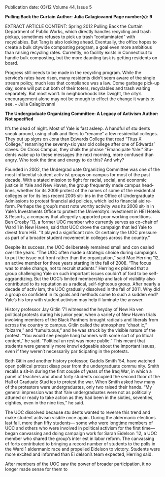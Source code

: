 Publication date: 03/12
Volume 44, Issue 5

**Pulling Back the Curtain**
**Author: Julia Calagiovanni**
**Page number(s): 9**

EXTRACT ARTICLE CONTENT:
Spring 2012
Pulling Back the 
Curtain
Department of Public Works, which 
directly handles recycling and trash 
pickup, sometimes refuses to pick up 
trash “contaminated” with recyclables. 
But Tang is also looking ahead. 
Eventually, the office hopes to create a 
bulk citywide composting program, a 
goal even more ambitious than raising 
recycling rates. Currently, no facility 
exists in Connecticut to handle bulk 
composting, but the more daunting 
task is getting residents on board. 


Progress still needs to be made 
in the recycling program. While 
the service’s rates have risen, many 
residents didn’t seem aware of the 
single stream policy, much less that 
compliance was a law. Come garbage 
pick-up day, some will put out both 
of their toters, recyclables and trash 
waiting separately. But most won’t. In 
neighborhoods like Dwight, the city’s 
encouragement alone may not be 
enough to effect the change it wants 
to see.
– Julia Calagiovanni


**The Undergraduate Organizing Committee: A Legacy of Activism**
**Author: Not specified**

It’s the dead of night. Most of 
Yale is fast asleep. A handful of stu­
dents sneak around, using chalk and 
fliers to “rename” a few residential 
colleges. They put up signs on Jona­
than Edwards College that read “Titus 
X College,” renaming the seventy-six 
year old college after one of Edwards’ 
slaves. On Cross Campus, they chalk 
the phrase “Emancipate Yale.” Stu­
dents wake up to these messages the 
next morning, more confused than 
angry. Who took the time and energy 
to do this? And why?


Founded in 2002, the Undergrad­
uate Organizing Committee was one 
of the most influential student activ­
ist groups on campus for most of the 
past decade. With a stated mission to 
fight for racial, social, and economic 
justice in Yale and New Haven, the 
group frequently made campus head­
lines, whether for its 2009 protest of 
the names of some of the residential 
colleges or for its less recent 2005 sit-
ins in the Office of Undergraduate 
Admissions to protest financial aid 
policies, which led to financial aid re­
form. Perhaps the group’s most note­
worthy activity was its 2008 sit-in in 
Yale’s Investments Office to protest 
the University’s investment in HEI 
Hotels & Resorts, a company that 
allegedly supported poor working 
conditions. Ben Crosby ’13, a former 
UOC member who currently serves 
as co-chair of Ward 1 in New Haven, 
said that UOC drove the campaign 
that led Yale to divest from HEI. “It 
played a significant role. Or certainly 
the UOC pressure as part of a broader 
student movement in colleges across 
the country.”


Despite its success, the UOC 
deliberately remained small and con­
cealed over the years. “The UOC 
often made a strategic choice during 
campaigns to put the issue out front 
rather than the organization,” said 
Mac Herring ’12, an active member 
for three years starting in the fall of 
2008. “The focus was to make change, 
not to recruit students.” Herring ex­
plained that a group challenging Yale 
on such important issues couldn’t af­
ford to be self-aggrandizing. But the 
UOC’s limited membership and lack 
of visibility also contributed to its 
reputation as a radical, self-righteous 
group. After nearly a decade of activ­
ism, the UOC gradually dissolved in 
the fall of 2011. Why did a group so 
confident in its goals and methods 
come to such a sudden end? Yale’s his­
tory with student activism may help il­
luminate the answer.


History professor Jay Gitlin ’71 
witnessed the heyday of New Ha­
ven political protests during his junior 
year, when a variety of New Haven 
trials involving members of the Black 
Panthers brought radicals and liberals 
from across the country to campus. 
Gitlin called the atmosphere “chaot­
ic,” “bizarre,” and “tumultuous,” and 
he was struck by the visible nature of 
the protest. “You would see people 
hang banners with some sort of po­
litical content,” he said. “Political un­
rest was more public.” This meant that 
students were generally more knowl­
edgeable about the important issues, 
even if they weren’t necessarily par­
ticipating in the protests.


Both Gitlin and another history 
professor, Gaddis Smith ’54, have 
watched open political protest disap­
pear from the undergraduate commu­
nity. Smith recalls a sit-in during the 
first couple of years of the Iraq War, 
in which a panel of teachers and about 
forty students occupied the second 
floor of the Hall of Graduate Stud­
ies to protest the war. When Smith 
asked how many of the protestors 
were undergraduates, only two raised 
their hands. “My general impression 
was that Yale undergraduates were not 
as politically attuned or ready to take 
action as they had been in the sixties, 
seventies, eighties, even in the nine­
ties,” he said.


The UOC dissolved because stu­
dents wanted to reverse this trend and 
make student activism visible once 
again. During the aldermanic elections 
last fall, more than fifty students—
some who were longtime members of 
UOC and others who were involved in 
political activism for the first time—
began canvassing and doing campaign 
work for Sarah Eidelson ’12, a UOC 
member who shared the group’s inter­
est in labor reform. The canvassing ef­
forts contributed to bringing a record 
number of students to the polls in the 
Ward 1 aldermanic race and propelled 
Eidelson to victory. Students were 
more excited and informed than Ei­
delson’s team expected, Herring said.


After members of the UOC saw 
the power of broader participation, 
it no longer made sense for them to